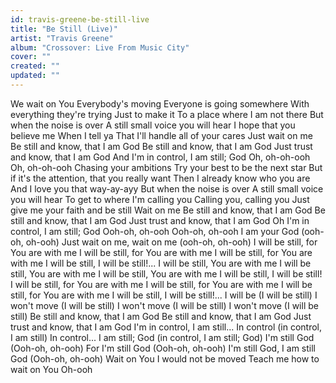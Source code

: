 ```yaml
---
id: travis-greene-be-still-live
title: "Be Still (Live)"
artist: "Travis Greene"
album: "Crossover: Live From Music City"
cover: ""
created: ""
updated: ""
---
```


We wait on You
Everybody's moving
Everyone is going somewhere
With everything they're trying
Just to make it
To a place where I am not there
But when the noise is over
A still small voice you will hear
I hope that you believe me
When I tell ya
That I'll handle all of your cares
Just wait on me
Be still and know, that I am God
Be still and know, that I am God
Just trust and know, that I am God
And I'm in control, I am still; God
Oh, oh-oh-ooh
Oh, oh-oh-ooh
Chasing your ambitions
Try your best to be the next star
But if it's the attention, that you really want
Then I already know who you are
And I love you that way-ay-ayy
But when the noise is over
A still small voice you will hear
To get to where I'm calling you
Calling you, calling you
Just give me your faith and be still
Wait on me
Be still and know, that I am God
Be still and know, that I am God
Just trust and know, that I am God
Oh I'm in control, I am still; God
Ooh-oh, oh-ooh
Ooh-oh, oh-ooh
I am your God (ooh-oh, oh-ooh)
Just wait on me, wait on me (ooh-oh, oh-ooh)
I will be still, for You are with me
I will be still, for You are with me
I will be still, for You are with me
I will be still, I will be still!...
I will be still, You are with me
I will be still, You are with me
I will be still, You are with me
I will be still, I will be still!
I will be still, for You are with me
I will be still, for You are with me
I will be still, for You are with me
I will be still, I will be still!...
I will be (I will be still)
I won't move (I will be still)
I won't move (I will be still)
I won't move (I will be still)
Be still and know, that I am God
Be still and know, that I am God
Just trust and know, that I am God
I'm in control, I am still...
In control (in control, I am still)
In control...
I am still; God (in control, I am still; God)
I'm still God
(Ooh-oh, oh-ooh)
For I'm still God
(Ooh-oh, oh-ooh)
I'm still God, I am still God
(Ooh-oh, oh-ooh)
Wait on You
I would not be moved
Teach me how to wait on You
Oh-ooh
